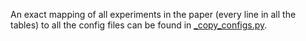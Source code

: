 An exact mapping of all experiments in the paper (every line in all the tables) to all the config files
can be found in [_copy_configs.py](_copy_configs.py).
